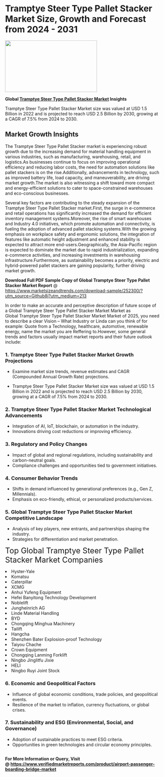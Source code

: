 <H1>Tramptye Steer Type Pallet Stacker Market Size, Growth and Forecast from 2024 - 2031</H1><img class="aligncenter size-medium wp-image-584254" src="https://thirdeyenews.in/wp-content/uploads/2024/09/Global-Market-Research-300x168.jpeg" alt="" width="300" height="168" /><p><strong>Global&nbsp;<a href="https://www.marketsizeandtrends.com/download-sample/252300/?utm_source=Github8j?utm_medium=213">Tramptye Steer Type Pallet Stacker Market</a> Insights</strong></p><p>Tramptye Steer Type Pallet Stacker Market size was valued at USD 1.5 Billion in 2022 and is projected to reach USD 2.5 Billion by 2030, growing at a CAGR of 7.5% from 2024 to 2030.</p><p><h2>Market Growth Insights</h2> <p>The Tramptye Steer Type Pallet Stacker market is experiencing robust growth due to the increasing demand for material handling equipment in various industries, such as manufacturing, warehousing, retail, and logistics.As businesses continue to focus on improving operational efficiency and reducing labor costs, the need for automation solutions like pallet stackers is on the rise.Additionally, advancements in technology, such as improved battery life, load capacity, and maneuverability, are driving market growth.The market is also witnessing a shift toward more compact and energy-efficient solutions to cater to space-constrained warehouses and eco-conscious businesses.</p> <p>Several key factors are contributing to the steady expansion of the Tramptye Steer Type Pallet Stacker market.First, the surge in e-commerce and retail operations has significantly increased the demand for efficient inventory management systems.Moreover, the rise of smart warehouses and Industry 4.0 initiatives, which promote automation and connectivity, is fueling the adoption of advanced pallet stacking systems.With the growing emphasis on workplace safety and ergonomic solutions, the integration of features like automatic height adjustment and enhanced stability is expected to attract more end-users.Geographically, the Asia-Pacific region is expected to dominate the market due to rapid industrialization, expanding e-commerce activities, and increasing investments in warehousing infrastructure.Furthermore, as sustainability becomes a priority, electric and hybrid-powered pallet stackers are gaining popularity, further driving market growth.</p> <p><span class=""><strong>Download Full PDF Sample Copy of Global Tramptye Steer Type Pallet Stacker Market Report</strong> @ <a href="https://www.marketsizeandtrends.com/download-sample/252300/?utm_source=Github8j?utm_medium=213" target="_blank">https://www.marketsizeandtrends.com/download-sample/252300/?utm_source=Github8j?utm_medium=213</a></span></p><p>In order to make an accurate and perceptive description of future scope of a Global&nbsp;Tramptye Steer Type Pallet Stacker Market Market as Global&nbsp;Tramptye Steer Type Pallet Stacker Market Market of 2025, you need to describe a clear Vision &ndash; What Industry or Linda can you think of for example: Quote from a Technology, healthcare, automotive, renewable energy, name the market you are Reffering to.However, some general trends and factors usually impact market reports and their future outlook include:</p><h3>1.&nbsp;<strong>Tramptye Steer Type Pallet Stacker Market Growth Projections</strong></h3><ul><li>Examine market size trends, revenue estimates and CAGR (Compounded Annual Growth Rate) projections.</li><li><p>Tramptye Steer Type Pallet Stacker Market size was valued at USD 1.5 Billion in 2022 and is projected to reach USD 2.5 Billion by 2030, growing at a CAGR of 7.5% from 2024 to 2030.</p></li></ul><h3>2.&nbsp;<strong>Tramptye Steer Type Pallet Stacker Market Technological Advancements</strong></h3><ul><li>Integration of AI, IoT, blockchain, or automation in the industry.</li><li>Innovations driving cost reductions or improving efficiency.</li></ul><h3>3.&nbsp;<strong>Regulatory and Policy Changes</strong></h3><ul><li>Impact of global and regional regulations, including sustainability and carbon-neutral goals.</li><li>Compliance challenges and opportunities tied to government initiatives.</li></ul><h3>4.&nbsp;<strong>Consumer Behavior Trends</strong></h3><ul><li>Shifts in demand influenced by generational preferences (e.g., Gen Z, Millennials).</li><li>Emphasis on eco-friendly, ethical, or personalized products/services.</li></ul><h3>5.&nbsp;<strong>Global Tramptye Steer Type Pallet Stacker Market Competitive Landscape</strong></h3><ul><li>Analysis of key players, new entrants, and partnerships shaping the industry.</li><li>Strategies for differentiation and market penetration.</li></ul><p data-pm-slice="1 1 []"><span style="color: inherit; font-family: inherit; font-size: 25px;">Top Global Tramptye Steer Type Pallet Stacker Market Companies</span></p><div class="" data-test-id=""><p><li>Hyster-Yale</li><li> Komatsu</li><li> Caterpillar</li><li> XCMG</li><li> Anhui Yufeng Equipment</li><li> Hefei Banyitong Technology Development</li><li> Noblelift</li><li> Jungheinrich AG</li><li> Linde Material Handling</li><li> BYD</li><li> Chongqing Minghua Machinery</li><li> Tailift</li><li> Hangcha</li><li> Shenzhen Bater Explosion-proof Technology</li><li> Taiyou Chache</li><li> Crown Equipment</li><li> Chongqing Lanming Forklift</li><li> Ningbo Jinglitfu Jixie</li><li> HELI</li><li> Ningbo Ruyi Joint Stock</li></p></div><h3>6.&nbsp;<strong>Economic and Geopolitical Factors</strong></h3><ul><li>Influence of global economic conditions, trade policies, and geopolitical events.</li><li>Resilience of the market to inflation, currency fluctuations, or global crises.</li></ul><h3>7.&nbsp;<strong>Sustainability and ESG (Environmental, Social, and Governance)</strong></h3><ul><li>Adoption of sustainable practices to meet ESG criteria.</li><li>Opportunities in green technologies and circular economy principles.</li></ul><h2><strong style="font-size: 14px;">For More Information or Query, Visit @&nbsp;</strong><a style="background-color: #ffffff; font-size: 14px;" href="https://www.marketsizeandtrends.com/report/tramptye-steer-type-pallet-stacker-market/" target="_blank">https://www.verifiedmarketreports.com/product/airport-passenger-boarding-bridge-market</a></h2>